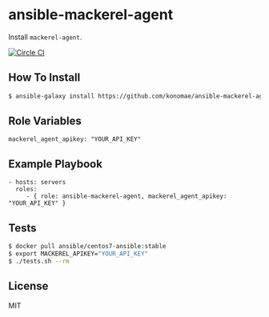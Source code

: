 ansible-mackerel-agent
======================

Install `mackerel-agent`.

[![Circle CI](https://circleci.com/gh/konomae/ansible-mackerel-agent.png?style=badge)](https://circleci.com/gh/konomae/ansible-mackerel-agent)


How To Install
--------------

```bash
$ ansible-galaxy install https://github.com/konomae/ansible-mackerel-agent
```


Role Variables
--------------

    mackerel_agent_apikey: "YOUR_API_KEY"



Example Playbook
----------------

    - hosts: servers
      roles:
         - { role: ansible-mackerel-agent, mackerel_agent_apikey: "YOUR_API_KEY" }


Tests
-----

```bash
$ docker pull ansible/centos7-ansible:stable
$ export MACKEREL_APIKEY="YOUR_API_KEY"
$ ./tests.sh --rm
```


License
-------

MIT
